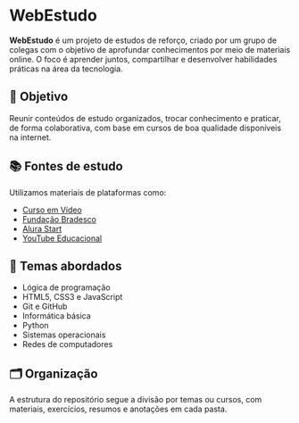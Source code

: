 # WebEstudo

**WebEstudo** é um projeto de estudos de reforço, criado por um grupo de colegas com o objetivo de aprofundar conhecimentos por meio de materiais online. O foco é aprender juntos, compartilhar e desenvolver habilidades práticas na área da tecnologia.

## 🚀 Objetivo

Reunir conteúdos de estudo organizados, trocar conhecimento e praticar, de forma colaborativa, com base em cursos de boa qualidade disponíveis na internet.

## 📚 Fontes de estudo

Utilizamos materiais de plataformas como:

- [Curso em Vídeo](https://www.cursoemvideo.com)
- [Fundação Bradesco](https://www.ev.org.br)
- [Alura Start](https://start.alura.com.br)
- [YouTube Educacional](https://www.youtube.com)

## 🧠 Temas abordados

- Lógica de programação  
- HTML5, CSS3 e JavaScript  
- Git e GitHub  
- Informática básica  
- Python  
- Sistemas operacionais  
- Redes de computadores

## 🗂 Organização

A estrutura do repositório segue a divisão por temas ou cursos, com materiais, exercícios, resumos e anotações em cada pasta.

